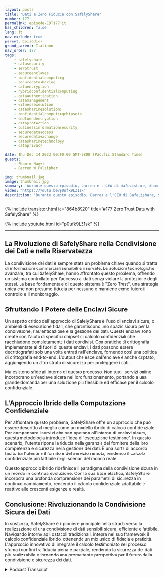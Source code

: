 ```yaml
---
layout: posts
title: "Dati a Zero Fiducia con SafelyShare"
number: 177
permalink: episode-EDT177-it
has_children: false
lang: it
nav_exclude: true
parent: Episódios
grand_parent: Italiano
nav_order: 177
tags:
    - safelyshare
    - datasecurity
    - zerotrust
    - secureenclaves
    - confidentialcomputing
    - securedatasharing
    - dataencryption
    - hybridconfidentialcomputing
    - dataauthentication
    - datamanagement
    - witnessexecution
    - datasharingsolutions
    - confidentialcomputingchipsets
    - endtoendencryption
    - dataprotection
    - businessinformationsecurity
    - securedataaccess
    - securedataexchange
    - datasharingtechnology
    - dataprivacy

date: Thu Dec 14 2023 00:00:00 GMT-0800 (Pacific Standard Time)
guests:
    - Shamim Naqvi
    - Darren W Pulsipher

img: thumbnail.jpg
image: thumbnail.jpg
summary: "Durante questo episodio, Darren e l'CEO di SafeLishare, Shamim Naqvi, discutono su come il calcolo confidenziale possa essere impiegato per creare ambienti di collaborazione per la condivisione dei dati gestiti nel cloud."
video: "https://youtu.be/p0ufk9LZ1sk"
description: "Durante questo episodio, Darren e l'CEO di SafeLishare, Shamim Naqvi, discutono su come il calcolo confidenziale possa essere impiegato per creare ambienti di collaborazione per la condivisione dei dati gestiti nel cloud."
---
```


<div>
{% include transistor.html id="864b8920" title="#177 Zero Trust Data with SafelyShare" %}

{% include youtube.html id="p0ufk9LZ1sk" %}
</div>

---

## La Rivoluzione di SafelyShare nella Condivisione dei Dati e nella Riservatezza

La condivisione dei dati è sempre stata un problema chiave quando si tratta di informazioni commerciali sensibili e riservate. Le soluzioni tecnologiche avanzate, tra cui SafelyShare, hanno affrontato questo problema, offrendo un sistema controllato per l'accesso ai dati senza violare la protezione degli stessi. La base fondamentale di questo sistema è "Zero Trust", una strategia unica che non presume fiducia per nessuno e mantiene come fulcro il controllo e il monitoraggio.

## Sfruttando il Potere delle Enclavi Sicure

Un aspetto critico dell'approccio di SafelyShare è l'uso di enclavi sicure, o ambienti di esecuzione fidati, che garantiscono uno spazio sicuro per la condivisione, l'autenticazione e la gestione dei dati. Queste enclavi sono create con l'aiuto di specifici chipset di calcolo confidenziali che racchiudono completamente i dati condivisi. Con pratiche di crittografia implementate al di fuori di queste enclavi, i dati possono essere decrittografati solo una volta entrati nell'enclave, fornendo così una politica di crittografia end-to-end. L'output che esce dall'enclave è anche criptato, aggiungendo un altro strato di sicurezza per proteggere i dati.

Ma esistono sfide all'interno di questo processo. Non tutti i servizi online incorporano un'enclave sicura nel loro funzionamento, portando a una grande domanda per una soluzione più flessibile ed efficace per il calcolo confidenziale.

## L'Approccio Ibrido della Computazione Confidenziale

Per affrontare questo problema, SafelyShare offre un approccio che può essere descritto al meglio come un modello ibrido di calcolo confidenziale. Per compensare i servizi che non operano all'interno di enclavi sicure, questa metodologia introduce l'idea di 'esecuzione testimone'. In questo scenario, l'utente ripone la fiducia nella garanzia del fornitore della loro competenza e sicurezza nella gestione dei dati. È una sorta di accordo tacito tra l'utente e il fornitore del servizio remoto, rendendo il calcolo confidenziale più fattibile negli scenari del mondo reale.

Questo approccio ibrido ridefinisce il paradigma della condivisione sicura in un mondo in continua evoluzione. Con la sua base elastica, SafelyShare incorpora una profonda comprensione dei parametri di sicurezza in continuo cambiamento, rendendo il calcolo confidenziale adattabile e reattivo alle crescenti esigenze e realtà.

## Conclusione: Rivoluzionando la Condivisione Sicura dei Dati

In sostanza, SafelyShare è il pioniere principale nella strada verso la realizzazione di una condivisione di dati sensibili sicura, efficiente e fattibile. Navigando intorno agli ostacoli tradizionali, integra nel suo framework il calcolo confidenziale ibrido, ottenendo un mix unico di fiducia e praticità. L'approccio innovativo di integrare il calcolo testimoniato nel processo sfuma i confini tra fiducia piena e parziale, rendendo la sicurezza dei dati più realizzabile e fornendo una promettente prospettiva per il futuro della condivisione e sicurezza dei dati.



<details>
<summary> Podcast Transcript </summary>

<p></p>

</details>
